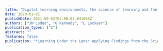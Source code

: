 ```yaml
---
title: "Digital learning environments, the science of learning and the relationship between the teacher and the learner"
date: 2020-01-01
publishDate: 2021-08-03T04:08:07.641008Z
authors: ["JM Lodge", "G Kennedy", "L Lockyer"]
publication_types: ["2"]
abstract: ""
featured: false
publication: "*Learning Under the Lens: Applying Findings from the Science of Learning to …*"
---
```


